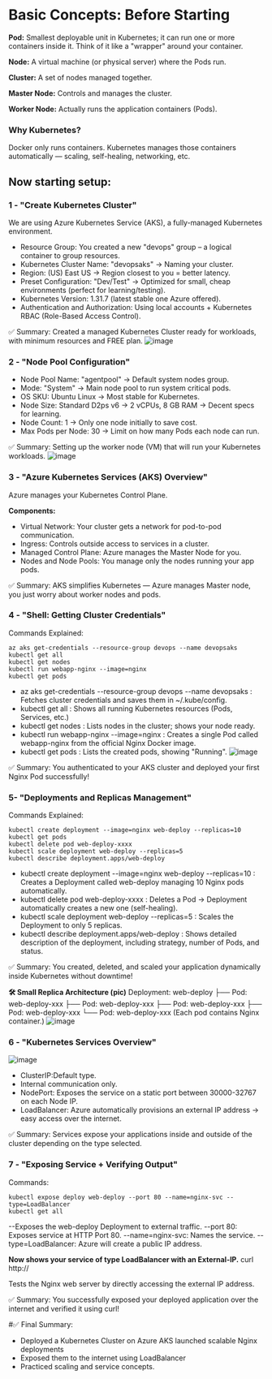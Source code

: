 # Basic Concepts: Before Starting
**Pod:** Smallest deployable unit in Kubernetes; it can run one or more containers inside it. Think of it like a "wrapper" around your container.

**Node:** A virtual machine (or physical server) where the Pods run.

**Cluster:** A set of nodes managed together.

**Master Node:** Controls and manages the cluster.

**Worker Node:** Actually runs the application containers (Pods).


### Why Kubernetes?
Docker only runs containers. Kubernetes manages those containers automatically — scaling, self-healing, networking, etc.

## Now starting setup:
###  1 - "Create Kubernetes Cluster"
We are using Azure Kubernetes Service (AKS), a fully-managed Kubernetes environment.
- Resource Group: You created a new "devops" group – a logical container to group resources.
- Kubernetes Cluster Name: "devopsaks" → Naming your cluster.
- Region: (US) East US → Region closest to you = better latency.
- Preset Configuration: "Dev/Test" → Optimized for small, cheap environments (perfect for learning/testing).
- Kubernetes Version: 1.31.7 (latest stable one Azure offered).
- Authentication and Authorization: Using local accounts + Kubernetes RBAC (Role-Based Access Control).

✅ Summary:
Created a managed Kubernetes Cluster ready for workloads, with minimum resources and FREE plan.
![image](https://github.com/user-attachments/assets/cf5cfa9c-a3f8-434c-8338-ba393497bab4)

### 2 - "Node Pool Configuration"
- Node Pool Name: "agentpool" → Default system nodes group.
- Mode: "System" → Main node pool to run system critical pods.
- OS SKU: Ubuntu Linux → Most stable for Kubernetes.
- Node Size: Standard D2ps v6 → 2 vCPUs, 8 GB RAM → Decent specs for learning.
- Node Count: 1 → Only one node initially to save cost.
- Max Pods per Node: 30 → Limit on how many Pods each node can run.

✅ Summary:
Setting up the worker node (VM) that will run your Kubernetes workloads.
![image](https://github.com/user-attachments/assets/dca565a4-ee1d-4ed4-bd6e-b7278132a7bf)

### 3 - "Azure Kubernetes Services (AKS) Overview"
Azure manages your Kubernetes Control Plane.

**Components:**
- Virtual Network: Your cluster gets a network for pod-to-pod communication.
- Ingress: Controls outside access to services in a cluster.
- Managed Control Plane: Azure manages the Master Node for you.
- Nodes and Node Pools: You manage only the nodes running your app pods.

✅ Summary:
AKS simplifies Kubernetes — Azure manages Master node, you just worry about worker nodes and pods.

### 4 - "Shell: Getting Cluster Credentials"
Commands Explained:
```
az aks get-credentials --resource-group devops --name devopsaks
kubectl get all
kubectl get nodes
kubectl run webapp-nginx --image=nginx
kubectl get pods
```
- az aks get-credentials --resource-group devops --name devopsaks : Fetches cluster credentials and saves them in ~/.kube/config.
- kubectl get all : Shows all running Kubernetes resources (Pods, Services, etc.)
- kubectl get nodes : Lists nodes in the cluster; shows your node ready.
- kubectl run webapp-nginx --image=nginx : Creates a single Pod called webapp-nginx from the official Nginx Docker image.
- kubectl get pods : Lists the created pods, showing "Running".
![image](https://github.com/user-attachments/assets/3930c02c-8df7-4509-87a4-f5aba2e1c678)

✅ Summary:
You authenticated to your AKS cluster and deployed your first Nginx Pod successfully!

### 5- "Deployments and Replicas Management"
Commands Explained:
```
kubectl create deployment --image=nginx web-deploy --replicas=10
kubectl get pods
kubectl delete pod web-deploy-xxxx
kubectl scale deployment web-deploy --replicas=5
kubectl describe deployment.apps/web-deploy
```
- kubectl create deployment --image=nginx web-deploy --replicas=10 : Creates a Deployment called web-deploy managing 10 Nginx pods automatically.
- kubectl delete pod web-deploy-xxxx : Deletes a Pod → Deployment automatically creates a new one (self-healing).
- kubectl scale deployment web-deploy --replicas=5 : Scales the Deployment to only 5 replicas.
- kubectl describe deployment.apps/web-deploy : Shows detailed description of the deployment, including strategy, number of Pods, and status.

✅ Summary:
You created, deleted, and scaled your application dynamically inside Kubernetes without downtime!

**🛠 Small Replica Architecture (pic)**
Deployment: web-deploy
 ├── Pod: web-deploy-xxx
 ├── Pod: web-deploy-xxx
 ├── Pod: web-deploy-xxx
 ├── Pod: web-deploy-xxx
 └── Pod: web-deploy-xxx
(Each pod contains Nginx container.)
![image](https://github.com/user-attachments/assets/4da94fb5-a044-4f66-8108-de4dc099389e)

### 6 - "Kubernetes Services Overview"
![image](https://github.com/user-attachments/assets/d477f04c-aea6-4b83-8f88-085d1f9dd5aa)

- ClusterIP:Default type.
- Internal communication only.
- NodePort: Exposes the service on a static port between 30000-32767 on each Node IP.
- LoadBalancer: Azure automatically provisions an external IP address → easy access over the internet.

✅ Summary:
Services expose your applications inside and outside of the cluster depending on the type selected.

### 7 - "Exposing Service + Verifying Output"
Commands:
```
kubectl expose deploy web-deploy --port 80 --name=nginx-svc --type=LoadBalancer
kubectl get all
```
--Exposes the web-deploy Deployment to external traffic.
--port 80: Exposes service at HTTP Port 80.
--name=nginx-svc: Names the service.
--type=LoadBalancer: Azure will create a public IP address.


**Now shows your service of type LoadBalancer with an External-IP.**
curl http://<External-IP>

Tests the Nginx web server by directly accessing the external IP address.

✅ Summary:
You successfully exposed your deployed application over the internet and verified it using curl!

#✅ Final Summary:
- Deployed a Kubernetes Cluster on Azure AKS launched scalable Nginx deployments
- Exposed them to the internet using LoadBalancer
- Practiced scaling and service concepts.
